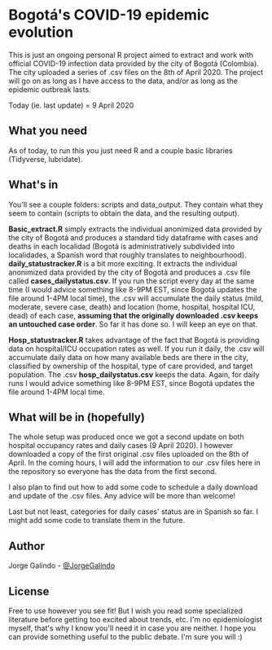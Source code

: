 # Bogotá's COVID-19 epidemic evolution

This is just an ongoing personal R project aimed to extract and work with official COVID-19 infection data provided by the city of Bogotá (Colombia). The city uploaded a series of .csv files on the 8th of April 2020. The project will go on as long as I have access to the data, and/or as long as the epidemic outbreak lasts.

Today (ie. last update) = 9 April 2020

## What you need

As of today, to run this you just need R and a couple basic libraries (Tidyverse, lubridate).

## What's in

You'll see a couple folders: scripts and data_output. They contain what they seem to contain (scripts to obtain the data, and the resulting output).

**Basic_extract.R** simply extracts the individual anonimized data provided by the city of Bogotá and produces a standard tidy dataframe with cases and deaths in each localidad (Bogotá is administratively subdivided into localidades, a Spanish word that roughly translates to neighbourhood).
**daily_statustracker.R** is a bit more exciting. It extracts the individual anonimized data provided by the city of Bogotá and produces a .csv file called **cases_dailystatus.csv**. If you run the script every day at the same time (I would advice something like 8-9PM EST, since Bogotá updates the file around 1-4PM local time), the .csv will accumulate the daily status (mild, moderate, severe case, death) and location (home, hospital, hospital ICU, dead) of each case, **assuming that the originally downloaded .csv keeps an untouched case order**. So far it has done so. I will keep an eye on that.


**Hosp_statustracker.R** takes advantage of the fact that Bogotá is providing data on hospital/ICU occupation rates as well. If you run it daily, the .csv will accumulate daily data on how many available beds are there in the city, classified by ownership of the hospital, type of care provided, and target population. The .csv **hosp_dailystatus.csv** keeps the data. Again, for daily runs I would advice something like 8-9PM EST, since Bogotá updates the file around 1-4PM local time.


## What will be in (hopefully)

The whole setup was produced once we got a second update on both hospital occupancy rates and daily cases (9 April 2020). I however downloaded a copy of the first original .csv files uploaded on the 8th of April. In the coming hours, I will add the information to our .csv files here in the repository so everyone has the data from the first second.


I also plan to find out how to add some code to schedule a daily download and update of the .csv files. Any advice will be more than welcome!

Last but not least, categories for daily cases' status are in Spanish so far. I might add some code to translate them in the future.


## Author

Jorge Galindo - [@JorgeGalindo](https://twitter.com/jorgegalindo)


## License

Free to use however you see fit! But I wish you read some specialized literature before getting too excited about trends, etc. I'm no epidemiologist myself, that's why I know you'll need it in case you are neither. I hope you can provide something useful to the public debate. I'm sure you will :)